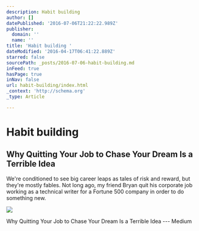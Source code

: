 ```yaml
---
description: Habit building
author: []
datePublished: '2016-07-06T21:22:22.989Z'
publisher:
  domain: ''
  name: ''
title: 'Habit building '
dateModified: '2016-04-17T06:41:22.889Z'
starred: false
sourcePath: _posts/2016-07-06-habit-building.md
inFeed: true
hasPage: true
inNav: false
url: habit-building/index.html
_context: 'http://schema.org'
_type: Article

---
```

# Habit building 

<article style=""><h1>Why Quitting Your Job to Chase Your Dream Is a Terrible Idea</h1><p>We're conditioned to see big career leaps as tales of risk and reward, but they're mostly fables. Not long ago, my friend Bryan quit his corporate job working as a technical writer for a Fortune 500 company in order to do something new.</p><img src="https://cdn-images-1.medium.com/max/2000/1*WvNB0Lb4wWqcHfnOP-dm0Q.jpeg" /></article>

Why Quitting Your Job to Chase Your Dream Is a Terrible Idea --- Medium